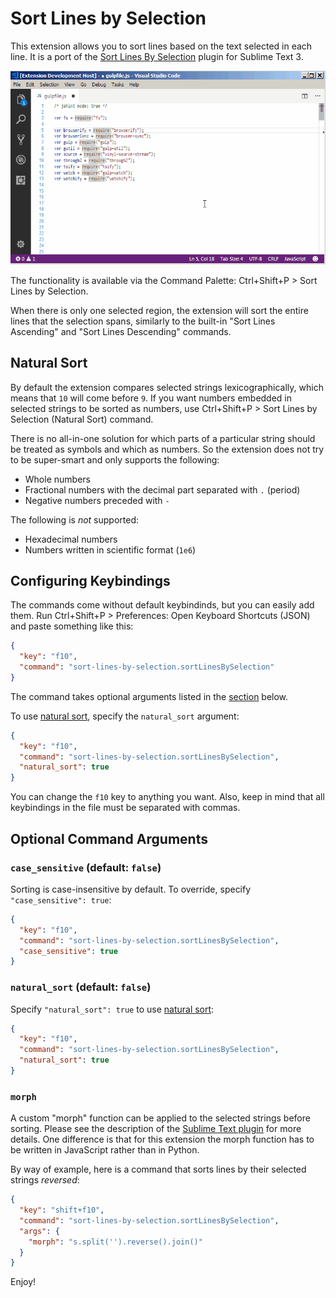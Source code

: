 # Sort Lines by Selection

This extension allows you to sort lines based on the text selected in each line. It is a port of the [Sort Lines By Selection][1] plugin for Sublime Text 3.

![Demo](doc/demo.gif)

The functionality is available via the Command Palette: Ctrl+Shift+P > Sort Lines by Selection.

When there is only one selected region, the extension will sort the entire lines that the selection spans, similarly to the built-in "Sort Lines Ascending" and "Sort Lines Descending" commands.

## Natural Sort <a name="natural-sort"></a>

By default the extension compares selected strings lexicographically, which means that `10` will come before `9`. If you want numbers embedded in selected strings to be sorted as numbers, use Ctrl+Shift+P > Sort Lines by Selection (Natural Sort) command.

There is no all-in-one solution for which parts of a particular string should be treated as symbols and which as numbers. So the extension does not try to be super-smart and only supports the following:

- Whole numbers
- Fractional numbers with the decimal part separated with `.` (period)
- Negative numbers preceded with `-`

The following is _not_ supported:

- Hexadecimal numbers
- Numbers written in scientific format (`1e6`)

## Configuring Keybindings <a name="keybindings"></a>

The commands come without default keybindinds, but you can easily add them. Run Ctrl+Shift+P > Preferences: Open Keyboard Shortcuts (JSON) and paste something like this:

```json
{
  "key": "f10",
  "command": "sort-lines-by-selection.sortLinesBySelection"
}
```

The command takes optional arguments listed in the [section](#arguments) below.

To use [natural sort](#natural-sort), specify the `natural_sort` argument:

```json
{
  "key": "f10",
  "command": "sort-lines-by-selection.sortLinesBySelection",
  "natural_sort": true
}
```

You can change the `f10` key to anything you want. Also, keep in mind that all keybindings in the file must be separated with commas.

## Optional Command Arguments <a name="arguments"></a>

### `case_sensitive` (default: `false`)

Sorting is case-insensitive by default. To override, specify `"case_sensitive": true`:

```json
{
  "key": "f10",
  "command": "sort-lines-by-selection.sortLinesBySelection",
  "case_sensitive": true
}
```

### `natural_sort` (default: `false`)

Specify `"natural_sort": true` to use [natural sort](#natural-sort):

```json
{
  "key": "f10",
  "command": "sort-lines-by-selection.sortLinesBySelection",
  "natural_sort": true
}
```

### `morph`

A custom "morph" function can be applied to the selected strings before sorting. Please see the description of the [Sublime Text plugin][1] for more details. One difference is that for this extension the morph function has to be written in JavaScript rather than in Python.

By way of example, here is a command that sorts lines by their selected strings _reversed_:

```json
{
  "key": "shift+f10",
  "command": "sort-lines-by-selection.sortLinesBySelection",
  "args": {
    "morph": "s.split('').reverse().join()"
  }
}
```

Enjoy!

[1]: https://packagecontrol.io/packages/Sort%20Lines%20By%20Selection
